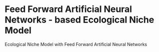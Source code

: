 # Feed Forward Artificial Neural Networks - based Ecological Niche Model

Ecological Niche Model with Feed Forward Artificial Neural Networks
